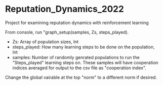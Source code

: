 # Reputation_Dynamics_2022
Project for examining reputation dynamics with reinforcement learning

From console, run "graph_setup(samples, Zs, steps_played). 
- Zs: Array of population sizes, Int
- steps_played: How many learning steps to be done on the population, Int
- samples: Number of randomly genrated populations to run the "Steps_played" learning steps on. These samples will have cooperation indices averaged for output to the csv file as "cooperation index". 

Change the global vairable at the top "norm" to a different norm if desired. 
